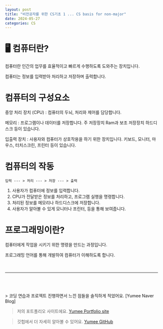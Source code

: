 ```yaml
---
layout: post
title: "비전공자를 위한 CS기초 1 ... CS basis for non-major"
date: 2024-05-27
categories: CS
---
```


# 🖥️ 컴퓨터란?

컴퓨터란 인간의 업무를 효율적이고 빠르게 수행하도록 도와주는 장치입니다.

컴퓨터는 정보를 입력받아 처리하고 저장하며 출력합니다.

# 컴퓨터의 구성요소

중앙 처리 장치 (CPU) : 컴퓨터의 두뇌, 처리와 제어를 담당합니다.

메모리 : 프로그램이나 데이터를 저장합니다. 주 저장장치 Ram과 보조 저장장치 하드디스크 등이 있습니다.

입출력 장치 : 사용자와 컴퓨터가 상호작용을 하기 위한 장치입니다. 키보드, 모니터, 마우스, 터치스크린, 프린터 등이 있습니다.

# 컴퓨터의 작동

`입력 --- > 처리 --- > 저장 --- > 출력`

1. 사용자가 컴퓨터에 정보를 입력합니다.
2. CPU가 전달받은 정보를 처리하고, 프로그램 실행을 명령합니다.
3. 처리된 정보를 메모리나 하드디스크에 저장합니다.
4. 사용자가 알아볼 수 있게 모니터나 프린터, 등을 통해 보여줍니다.

# 프로그래밍이란?

컴퓨터에게 작업을 시키기 위한 명령을 만드는 과정입니다.

프로그래밍 언어를 통해 개발하여 컴퓨터가 이해하도록 합니다.
<br/>
<br/>
<br/>

---

<br/>
<br/>
<br/>
> 코딩 연습과 프로젝트 진행하면서 느낀 점들을 솔직하게 적었어요. [Yumee Naver Blog]

> 저의 포트폴리오 사이트에요. [Yumee Portfolio site]

> 깃헙에서 더 자세히 알아볼 수 있어요. [Yumee GitHub]

[Yumee Naver Blog]: https://blog.naver.com/hello_world_yum
[Yumee Portfolio site]: https://github.com/jekyll/jekyll
[Yumee GitHub]: https://github.com/yumi-kim-0827
